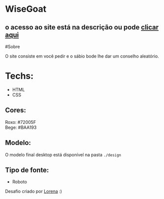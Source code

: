 # WiseGoat
## o acesso ao site está na descrição ou pode [clicar aqui](https://isaclima.github.io/DevChallenge-WiseGoat/)

#Sobre

 O site consiste em você pedir e o sábio bode lhe dar um conselho aleatório.


# Techs: 
- HTML
- CSS

## Cores:
Roxo: #72005F<br>
Bege: #BAA193

## Modelo:
O modelo final desktop está disponível na pasta `./design`

## Tipo de fonte:
- Roboto


Desafio criado por  <a href="https://www.linkedin.com/in/lorenagmontes/">Lorena</a> :)
